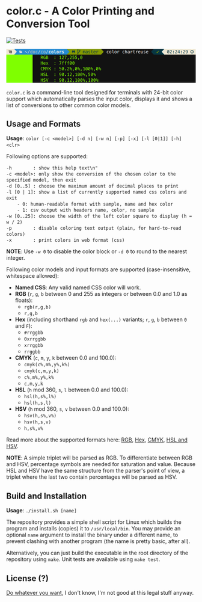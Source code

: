 # color.c - A Color Printing and Conversion Tool
[![Tests](https://github.com/FlamingLeo/color.c/actions/workflows/run-tests.yml/badge.svg)](https://github.com/FlamingLeo/color.c/actions/workflows/run-tests.yml)

![example run](img/example.png)

`color.c` is a command-line tool designed for terminals with 24-bit color support which automatically parses the input color, displays it and shows a list of conversions to other common color models.

## Usage and Formats
**Usage**: `color [-c <model>] [-d n] [-w n] [-p] [-x] [-l [0|1]] [-h] <clr>`

Following options are supported:
```text
-h        : show this help text\n"
-c <model>: only show the conversion of the chosen color to the specified model, then exit
-d [0..5] : choose the maximum amount of decimal places to print
-l [0 | 1]: show a list of currently supported named css colors and exit
    - 0: human-readable format with sample, name and hex color
    - 1: csv output with headers name, color, no sample
-w [0..25]: choose the width of the left color square to display (h = w / 2)
-p        : disable coloring text output (plain, for hard-to-read colors)
-x        : print colors in web format (css)
```

**NOTE**: Use `-w 0` to disable the color block or `-d 0` to round to the nearest integer.

Following color models and input formats are supported (case-insensitive, whitespace allowed):
- **Named CSS**: Any valid named CSS color will work.
- **RGB** (`r`, `g`, `b` between 0 and 255 as integers or between 0.0 and 1.0 as floats): 
    - `rgb(r,g,b)`
    - `r,g,b`
- **Hex** (including shorthand `rgb` and `hex(...)` variants; `r`, `g`, `b` between `0` and `F`):
    - `#rrggbb`
    - `0xrrggbb`
    - `xrrggbb`
    - `rrggbb`
- **CMYK** (`c`, `m`, `y`, `k` between 0.0 and 100.0):
    - `cmyk(c%,m%,y%,k%)`
    - `cmyk(c,m,y,k)`
    - `c%,m%,y%,k%`
    - `c,m,y,k`
- **HSL** (`h` mod 360, `s`, `l` between 0.0 and 100.0):
    - `hsl(h,s%,l%)`
    - `hsl(h,s,l)`
- **HSV** (`h` mod 360, `s`, `v` between 0.0 and 100.0):
    - `hsv(h,s%,v%)`
    - `hsv(h,s,v)`
    - `h,s%,v%`

Read more about the supported formats here: [RGB](https://en.wikipedia.org/wiki/RGB_color_model), [Hex](https://en.wikipedia.org/wiki/Web_colors), [CMYK](https://en.wikipedia.org/wiki/CMYK_color_model), [HSL and HSV](https://en.wikipedia.org/wiki/HSL_and_HSV).

**NOTE**: A simple triplet will be parsed as RGB. To differentiate between RGB and HSV, percentage symbols are needed for saturation and value. Because HSL and HSV have the same structure from the parser's point of view, a triplet where the last two contain percentages will be parsed as HSV.

## Build and  Installation
**Usage**: `./install.sh [name]`

The repository provides a simple shell script for Linux which builds the program and installs (copies) it to `/usr/local/bin`. You may provide an optional `name` argument to install the binary under a different name, to prevent clashing with another program (the name is pretty basic, after all).

Alternatively, you can just build the executable in the root directory of the repository using `make`. Unit tests are available using `make test`.

## License (?)
[Do whatever you want](https://en.wikipedia.org/wiki/WTFPL), I don't know, I'm not good at this legal stuff anyway.
